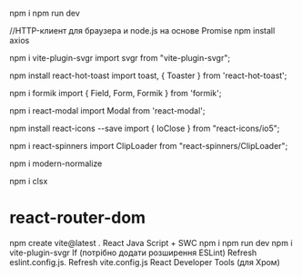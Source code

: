 npm i
npm run dev

 
 //HTTP-клиент для браузера и node.js на основе Promise
 npm install axios 
 
npm i vite-plugin-svgr
import svgr from "vite-plugin-svgr";

npm install react-hot-toast
import toast, { Toaster } from 'react-hot-toast';

npm i formik
import { Field, Form, Formik } from 'formik';


npm i react-modal
import Modal from 'react-modal';

npm install react-icons --save
import { IoClose } from "react-icons/io5";

npm i react-spinners
import ClipLoader from "react-spinners/ClipLoader";

npm i modern-normalize

npm i clsx

react-router-dom
============================================================
npm create vite@latest
.
React
Java Script + SWC
npm i
npm run dev
npm i vite-plugin-svgr
If (потрібно додати розширення ESLint)
Refresh  eslint.config.js.
Refresh vite.config.js 
React Developer Tools (для Хром)
